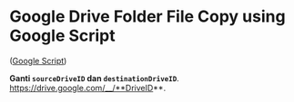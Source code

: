 # Google Drive Folder File Copy using Google Script

([Google Script](https://script.google.com/))

**Ganti `sourceDriveID` dan `destinationDriveID`**.  
https://drive.google.com/__/**DriveID**.
